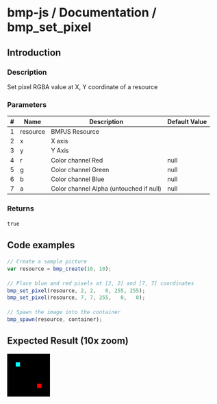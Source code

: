 # bmp-js / Documentation / bmp_set_pixel
## Introduction

### Description

Set pixel RGBA value at X, Y coordinate of a resource

### Parameters

|#|Name|Description|Default Value|
|-|-|-|-|
|1|resource|BMPJS Resource||
|2|x|X axis||
|3|y|Y Axis||
|4|r|Color channel Red|null|
|5|g|Color channel Green|null|
|6|b|Color channel Blue|null|
|7|a|Color channel Alpha (untouched if null)|null|

### Returns
`true`

## Code examples

```js
// Create a sample picture
var resource = bmp_create(10, 10);

// Place blue and red pixels at [2, 2] and [7, 7] coordinates
bmp_set_pixel(resource, 2, 2,   0, 255, 255);
bmp_set_pixel(resource, 7, 7, 255,   0,   0);

// Spawn the image into the container
bmp_spawn(resource, container);
```

## Expected Result (10x zoom)

![expected-result](./img/008.png)

